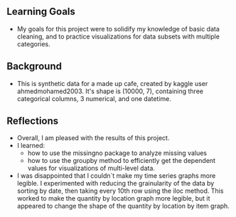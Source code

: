 ## Learning Goals 
* My goals for this project were to solidify my knowledge of basic data cleaning, and to practice visualizations for data subsets with multiple categories.

## Background
* This is synthetic data for a made up cafe, created by kaggle user ahmedmohamed2003. It's shape is (10000, 7), containing three categorical columns, 3 numerical, and one datetime.

## Reflections
* Overall, I am pleased with the results of this project.
* I learned:
  *  how to use the missingno package to analyze missing values
  *  how to use the groupby method to efficiently get the dependent values for visualizations of multi-level data.
* I was disappointed that I couldn`t make my time series graphs more legible. I experimented with reducing the grainularity of the data by sorting by date, then taking every 10th row using the iloc method. This worked to make the quantity by location graph more legible, but it appeared to change the shape of the quantity by location by item graph. 
